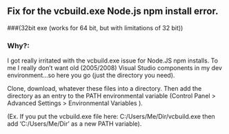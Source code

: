 ## Fix for the vcbuild.exe Node.js npm install error. 
###(32bit exe (works for 64 bit, but with limitations of 32 bit))

### Why?:
I got really irritated with the vcbuild.exe issue for Node.JS npm installs. To me I really don’t want old (2005/2008) Visual Studio components in my dev environment…so here you go (just the directory you need). 

Clone, download, whatever these files into a directory. Then add the directory as an entry to the PATH environmental variable (Control Panel > Advanced Settings > Environmental Variables ).

(Ex. If you put the vcbuild.exe file here: C:/Users/Me/Dir/vcbuild.exe then add ‘C:/Users/Me/Dir’ as a new PATH variable).

